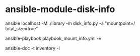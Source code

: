 # ansible-module-disk-info

ansible localhost -M ./library -m disk_info.py -a "mountpoint=/ total_size=true"

ansible-playbook playbook_mount_info.yml -v

ansible-doc -t inventory -l 